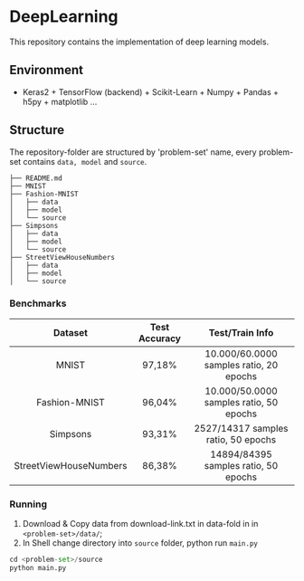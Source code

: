 # DeepLearning
This repository contains the implementation of deep learning models.

## Environment
- Keras2 + TensorFlow (backend) + Scikit-Learn + Numpy + Pandas + h5py + matplotlib ...

## Structure

The repository-folder are structured by 'problem-set' name, every problem-set contains `data, model` and `source`.

```
├── README.md
├── MNIST
├── Fashion-MNIST
│   ├── data
│   ├── model
│   └── source
├── Simpsons
│   ├── data
│   ├── model
│   └── source
├── StreetViewHouseNumbers
│   ├── data
│   ├── model
│   └── source
```

### Benchmarks

|         Dataset         | Test Accuracy |             Test/Train Info              			|
| :---------------------: | :-----------: | :--------------------------------------: 			|
|          MNIST          |      97,18%   |      10.000/60.0000 samples ratio, 20 epochs        |
|      Fashion-MNIST      |      96,04%   |  	 10.000/50.0000 samples ratio, 50 epochs 		|
| 		 Simpsons		  |      93,31%   |      2527/14317		samples ratio, 50 epochs		|
|  StreetViewHouseNumbers |      86,38%   | 	 14894/84395	samples ratio, 50 epochs	 	|



### Running

1. Download & Copy data from download-link.txt in data-fold in  in `<problem-set>/data/`;
2. In Shell change directory into  `source` folder, python run `main.py`

```python
cd <problem-set>/source
python main.py
```
